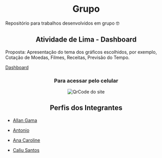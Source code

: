 <h1 align="center">Grupo</h1>
Repositório para trabalhos desenvolvidos em grupo 🤓

<h2 align="center">Atividade de Lima - Dashboard</h2>
Proposta:
    Apresentação do tema dos gráficos escolhidos, por exemplo, Cotação de Moedas, Filmes, Receitas, Previsão do Tempo.

[Dashboard](https://athilas-silva.github.io/grupo/grupo-main/Dashboard-v1/index.html)

<h3 align="center">Para acessar pelo celular</h3>

<p align="center">
    <img src="https://user-images.githubusercontent.com/71888055/107707374-87922080-6ca0-11eb-9289-1fd10db418d9.png" alt="QrCode do site">
</p>    

<h2 align="center">Perfis dos Integrantes</h2>

- [Allan Gama](https://github.com/allan-gh)

- [Antonio](https://github.com/Antonio1711)

- [Ana Caroline](https://github.com/AnaCarolinaOliveira23)

- [Caliu Santos](https://github.com/caliusantos)
